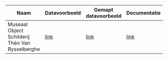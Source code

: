 | Naam|Datavoorbeeld|Gemapt datavoorbeeld|Documentatie|Documentatie mapping|
| --- |--- |---|---|---|
|Museaal Object Schilderij Théo Van Rysselberghe|[link](https://github.com/Informatievlaanderen/OSLOthema-cultureelErfgoed/blob/master/datavoorbeelden%20CE%20iteratie/museaal-object-schilderij-theo-van-rysselberge.json)|[link]()|[link]()|[link]()|
